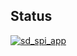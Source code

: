 ## Status

[![sd_spi_app](https://catalog.flipperzero.one/application/sd_spi_app/widget)](https://catalog.flipperzero.one/application/sd_spi_app/page)